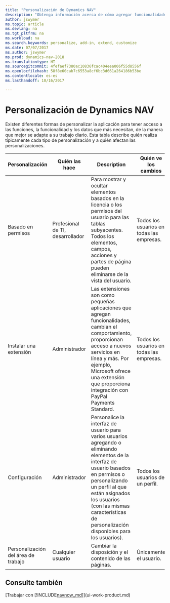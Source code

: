 ```yaml
---
title: "Personalización de Dynamics NAV"
description: "Obtenga información acerca de cómo agregar funcionalidades y personalizar Dynamics NAV."
author: jswymer
ms.topic: article
ms.devlang: na
ms.tgt_pltfrm: na
ms.workload: na
ms.search.keywords: personalize, add-in, extend, customize
ms.date: 07/07/2017
ms.author: jswymer
ms.prod: dynamics-nav-2018
ms.translationtype: HT
ms.sourcegitcommit: 4fefaef7380ac10836fcac404eea006f55d8556f
ms.openlocfilehash: 58f8e60cab7c6553a8cf6bc3d661a264186b53be
ms.contentlocale: es-es
ms.lasthandoff: 10/16/2017

---
```

# <a name="customizing-dynamics-nav"></a>Personalización de Dynamics NAV
Existen diferentes formas de personalizar la aplicación para tener acceso a las funciones, la funcionalidad y los datos que más necesitan, de la manera que mejor se adapte a su trabajo diario. Esta tabla describe quién realiza típicamente cada tipo de personalización y a quién afectan las personalizaciones.

| Personalización   |Quién las hace|  Description  |  Quién ve los cambios  |  Más información  |
|-----------------|---|---------------|------------------------|--------------------|
|Basado en permisos|Profesional de TI, desarrollador|Para mostrar y ocultar elementos basados en la licencia o los permisos del usuario para las tablas subyacentes. Todos los elementos, campos, acciones y partes de página pueden eliminarse de la vista del usuario.|Todos los usuarios en todas las empresas.|[Eliminando elementos de la interfaz de usuario según los permisos](https://msdn.microsoft.com/en-us/dynamics-nav/removing-elements-from-the-user-interface-according-to-permissions)|
|Instalar una extensión|Administrador|Las extensiones son como pequeñas aplicaciones que agregan funcionalidades, cambian el comportamiento, proporcionan acceso a nuevos servicios en línea y más. Por ejemplo, Microsoft ofrece una extensión que proporciona integración con PayPal Payments Standard.|Todos los usuarios en todas las empresas.|[Personalizar con extensiones](ui-extensions.md)|
|Configuración|Administrador| Personalice la interfaz de usuario para varios usuarios agregando o eliminando elementos de la interfaz de usuario basados en permisos o personalizando un perfil al que están asignados los usuarios (con las mismas características de personalización disponibles para los usuarios).|Todos los usuarios de un perfil. |[Configuración de la interfaz de usuario para los usuarios](admin-configure-user-interface.md)|  
|Personalización del área de trabajo|Cualquier usuario|Cambiar la disposición y el contenido de las páginas.|Únicamente el usuario.|[Personalización del área de trabajo](ui-personalization-overview.md)|

## <a name="see-also"></a>Consulte también
[Trabajar con [!INCLUDE[navnow_md](includes/navnow_md.md)]](ui-work-product.md)  


